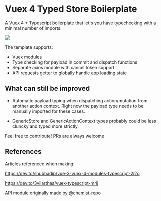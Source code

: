 # Vuex 4 Typed Store Boilerplate

A Vuex 4 + Typescript boilerplate that let's you have typechecking with a minimal number of imports:

![](https://i.imgur.com/80dYeuU.png)



The template supports: 

* Vuex modules
* Type checking for payload in commit and dispatch functions
* Separate axios module with cancel token support
* API requests getter to globally handle app loading state 


## What can still be improved

* Automatic payload typing when dispatching action/mutation from another action context. Right now the payload type needs to be manually imported for these cases.

* GenericStore and GenericActionContext types probably could be less cluncky and typed more strictly.

Feel free to contribute! PRs are always welcome


## References


Articles referenced when making:

https://dev.to/shubhadip/vue-3-vuex-4-modules-typescript-2i2o

https://dev.to/3vilarthas/vuex-typescript-m4j

API module originally made by [@chemist-repo](https://github.com/chemist-repo/)